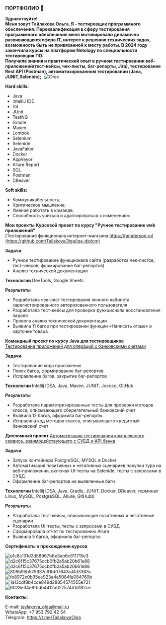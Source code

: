### ПОРТФОЛИО :wave:

**Здравствуйте!**\
**Меня зовут Тайлакова Ольга. 
Я - тестировщик программного обеспечения.
Переквалификация в сферу тестирования программного обеспечения меня мотивировало динамично развивающаяся сфера IT, интерес к решению технических задач, возможность быть не привязанной к месту работы. 
В 2024 году закончила курсы на платформе Netology по специальности тестировщик ПО.**\
**Получила знания и практический опыт в ручном тестировании веб-приложений(тест-кейсы, чек-листы, баг-репорты, Jira), тестирование Rest API (Postman), автоматизированном тестировании (Java, JUNIT,Selenide);.**
![Стек](https://github.com/TailakovaOlga/TailakovaOlga/assets/142083950/f3775ce6-7e06-4d27-b8bd-f4e2ba8c64bd)

**Hard skills:**
+ Java 
+ IntelliJ IDE
+ Git
+ JUnit
+ TestNG
+ Gradle
+ Maven
+ Lombok
+ Selenium
+ Selenide
+ JavaFaker
+ Docker
+ AppVeyor
+ Allure Report
+ SQL 
+ Postman
+ DBeaver

**Soft skills:**
+ Коммуникабельность;
+ Критическое мышление;
+ Умение работать в команде;
+ Способность учиться и адаптироваться к изменениям

**Мои проекты**
**Курсовой проект по курсу "Ручное тестирование web приложений"**\
[Тестирование функционала интернет-магазина https://henderson.ru](https://github.com/TailakovaOlga/iqa-diplom)

**Задачи**
- Ручное тестирование функционала сайта (разработка чек-листов, тест-кейсов, формирование баг-репортов)
- Анализ технической документации

**Технологии**
DevTools, Google Sheets

**Результаты**
- Разработала чек-лист тестирования личного кабинета зарегистрированного авторизованного пользователя
- Разработала тест-кейсы для проверки функционала восстановления пароля
- Провела анализ технической документации
- Выявила 11 багов при тестировании функции «Написать отзыв» в карточке товара

**Командный проект по курсу Java для тестировщиков**\
[Тестирование приложений для операций с банковскими счетами](https://github.com/TailakovaOlga/CreditAccount)

**Задачи**
- Тестирование кода приложения
- Поиск багов, формирование баг-репортов
- Исправление багов, закрытие баг-репортов

**Технологии**
Intellij IDEA, Java, Maven, JUNIT, Jococo, GitHub

**Результаты**
- Разработала параметризированные тесты для проверки методов класса, описывающего сберегательный банковский счет
- Выявила 12 багов, оформила баг-репорты
- Исправила код методов класса, описывающего кредитный банковский счет

**Дипломный проект**
[Автоматизация тестирования комплексного сервиса, взаимодействующего с СУБД и API банка](https://github.com/TailakovaOlga/Diplom-QA)

**Задачи**
- Запуск контейнера PostgreSQL, MYSQL в Docker
- Автоматизация позитивных и негативных сценариев покупки тура на веб-приложении, включая UI-тесты на Selenide, тесты с запросами в СУБД
- Оформление баг-репортов на выявленные баги

**Технологии**
Intellij IDEA, Java, Gradle, JUNIT, Docker, DBeaver, терминал Linux, MySQL, PostgreSQL, Allure, GitHubb

**Результаты**
- Разработала тест-кейсы, описывающие позитивных и негативные сценарии
- Разработала UI-тесты, тесты с запросами в СУБД
- Сформировала отчет по тестированию Allure
- Выявила 5 багов, оформила баг-репорты

**Сертификаты о прохождении курсов**

![e1c8c101d2d58967b8e3ab6c611715e3](https://github.com/TailakovaOlga/TailakovaOlga/assets/142083950/3ac3c3e0-ea43-4f02-b9ef-50e6af44bdbc)   ![d2c6f15c37675ccb0fb2a5ab20b61e88](https://github.com/TailakovaOlga/TailakovaOlga/assets/142083950/db61b84c-0d7f-454f-b28d-426c479be01c)
![d2c6f15c37675ccb0fb2a5ab20b61e88](https://github.com/TailakovaOlga/TailakovaOlga/assets/142083950/db61b84c-0d7f-454f-b28d-426c479be01c)
![808b95b575937c91bb17643c4fd3363c](https://github.com/TailakovaOlga/TailakovaOlga/assets/142083950/4999826b-2196-4eac-858f-2771a62f9018)
![fe8972e0b95ee923a4a5084fa084769b](https://github.com/TailakovaOlga/TailakovaOlga/assets/142083950/83f21d61-e3e9-47f5-9f28-b1ec1ea3b6bb)
![1a13cdf8b4cce849d28854574555e721](https://github.com/TailakovaOlga/TailakovaOlga/assets/142083950/9356f619-b6bc-42d6-a96d-e81a6308ab72)
![6028e34e8fbdb4412a02757451d182ce](https://github.com/TailakovaOlga/TailakovaOlga/assets/142083950/bd84d7b7-fad5-4e6e-8a16-87cbe354628f)

**Контакты:**

E-mail: taylakova_olga@mail.ru\
WhatsApp: +7 953 792 42 54\
Telegram: https://t.me/TailakovaOlga 

<!--
**TailakovaOlga/TailakovaOlga** is a ✨ _special_ ✨ repository because its `README.md` (this file) appears on your GitHub profile.
[//]: # (Preview)

